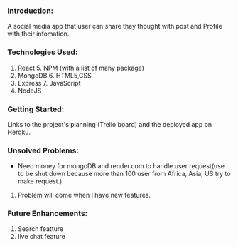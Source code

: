 ### Introduction:
 A social media app that user can share they thought with post and Profile with their infomation.
### Technologies Used: 
1. React    5. NPM (with a list of many package)
2. MongoDB  6. HTML5,CSS
3. Express  7. JavaScript
4. NodeJS   
### Getting Started: 
Links to the project's planning (Trello board) and the deployed app on Heroku.
### Unsolved Problems:
- Need money for mongoDB and render.com to handle user request(use to be shut down because more than 100 user from Africa, Asia, US try to make request.)
1. Problem will come when I have new features.
### Future Enhancements: 
1. Search featture
2. live chat feature
